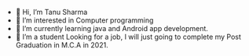 - 👋 Hi, I’m Tanu Sharma
- 👀 I’m interested in  Computer programming
- 🌱 I’m currently learning java and Android app development.
- 💞️ I’m a student Looking for a job, I will just going to complete my Post Graduation in M.C.A in 2021.


<!---
TanuSharma19/TanuSharma19 is a ✨ special ✨ repository because its `README.md` (this file) appears on your GitHub profile.
You can click the Preview link to take a look at your changes.
--->
